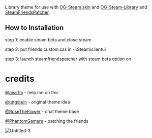 Library theme for use with [OG-Steam skin](https://github.com/ungstein/OG-Steam) and
[OG-Steam-Library](https://github.com/ungstein/OG-Steam) and [SteamFriendsPatcher](https://github.com/PhantomGamers/SteamFriendsPatcher).

## How to Installation

step 1: enable steam beta and close steam

step 2: put friends.custom.css in ~\Steam\clientui

step 3: launch steamfriendspatcher with steam beta option on


# credits
[@niss1m](github.com/niss1m) - help me on this

[@ungstein](github.com/ungstein) - original theme idea 

[@RoseTheFlower](https://github.com/RoseTheFlower) - chat theme base

[@PhantomGamers](github.com/PhantomGamers) - patching the friends 


![Untitled-3](https://user-images.githubusercontent.com/49638699/114303311-23d87800-9ad6-11eb-87aa-527bc76e6b48.png)

